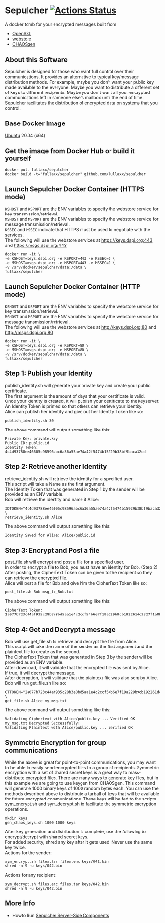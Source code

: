 # Sepulcher  [![Actions Status](https://github.com/Fullaxx/sepulcher/workflows/CI/badge.svg)](https://github.com/Fullaxx/sepulcher/actions)
A docker tomb for your encrypted messages built from
* [OpenSSL](https://www.openssl.org/)
* [webstore](https://github.com/Fullaxx/webstore)
* [CHAOSgen](https://github.com/Fullaxx/CHAOSgen)

## About this Software
Sepulcher is designed for those who want full control over their communications.
It provides an alternative to typical key/message distribution methods.
For example, maybe you don't want your public key made available to the everyone.
Maybe you want to distribute a different set of keys to different recipients.
Maybe you don't want all your encrypted communications left in someone else's mailbox until the end of time.
Sepulcher facilitates the distribution of encrypted data on systems that you control.

## Base Docker Image
[Ubuntu](https://hub.docker.com/_/ubuntu) 20.04 (x64)

## Get the image from Docker Hub or build it yourself
```
docker pull fullaxx/sepulcher
docker build -t="fullaxx/sepulcher" github.com/Fullaxx/sepulcher
```

## Launch Sepulcher Docker Container (HTTPS mode)
<code>KSHOST</code> and <code>KSPORT</code> are the ENV variables to specify the webstore service for key transmission/retrieval. \
<code>MSHOST</code> and <code>MSPORT</code> are the ENV variables to specify the webstore service for message transmission/retrieval. \
<code>KSSEC</code> and <code>MSSEC</code> indicate that HTTPS must be used to negotiate with the services. \
The following will use the webstore services at https://keys.dspi.org:443 and https://msgs.dspi.org:443
```
docker run -it \
-e KSHOST=keys.dspi.org -e KSPORT=443 -e KSSEC=1 \
-e MSHOST=msgs.dspi.org -e MSPORT=443 -e MSSEC=1 \
-v /srv/docker/sepulcher/data:/data \
fullaxx/sepulcher
```

## Launch Sepulcher Docker Container (HTTP mode)
<code>KSHOST</code> and <code>KSPORT</code> are the ENV variables to specify the webstore service for key transmission/retrieval. \
<code>MSHOST</code> and <code>MSPORT</code> are the ENV variables to specify the webstore service for message transmission/retrieval. \
The following will use the webstore services at http://keys.dspi.org:80 and http://msgs.dspi.org:80
```
docker run -it \
-e KSHOST=keys.dspi.org -e KSPORT=80 \
-e MSHOST=msgs.dspi.org -e MSPORT=80 \
-v /srv/docker/sepulcher/data:/data \
fullaxx/sepulcher
```

## Step 1: Publish your Identity
publish_identity.sh will generate your private key and create your public certificate. \
The first argument is the amount of days that your certificate is valid. \
Once your identity is created, it will publish your certificate to the keyserver. \
An Identity Token is printed so that others can retrieve your identity. \
Alice can publish her identity and give out her Identity Token like so:
```
publish_identity.sh 30
```
The above command will output something like this:
```
Private Key: private.key
Public ID: public.id
Identity Token: 4c4d93788ee46605c98596abc6a36a55ae74a42f5474b15929b38bf9baca32cd
```

## Step 2: Retrieve another Identity
retrieve_identity.sh will retrieve the identity for a specified user. \
This script will take a Name as the first argument. \
The Identity Token that was generated in Step 1 by the sender will be provided as an ENV variable. \
Bob will retrieve the identity and name it Alice:
```
IDTOKEN="4c4d93788ee46605c98596abc6a36a55ae74a42f5474b15929b38bf9baca32cd" \
retrieve_identity.sh Alice
```
The above command will output something like this:
```
Identity Saved for Alice: Alice/public.id
```

## Step 3: Encrypt and Post a file
post_file.sh will encrypt and post a file for a specified user. \
In order to encrypt a file to Bob, you must have an identity for Bob. (Step 2) \
After posting, the CipherText Token can be given to the recipient so they can retrieve the encrypted file. \
Alice will post a file for Bob and give him the CipherText Token like so:
```
post_file.sh Bob msg_to_Bob.txt
```
The above command will output something like this:
```
CipherText Token: 2a077b723c44af935c28b3e8bd5aa1e4c2ccf54b6e7f19a229b9cb192261dc3327f1a8bc31886e944f4c02087daec87365b150f96c4ad0ed22556f317e6390b2
```

## Step 4: Get and Decrypt a message
Bob will use get_file.sh to retrieve and decrypt the file from Alice. \
This script will take the name of the sender as the first argument and the plaintext file to create as the second. \
The CipherText Token that was generated in Step 3 by the sender will be provided as an ENV variable. \
After download, it will validate that the encrypted file was sent by Alice. \
If true, it will decrypt the message. \
After decryption, it will validate that the plaintext file was also sent by Alice. \
Bob will run get_file.sh like so:
```
CTTOKEN="2a077b723c44af935c28b3e8bd5aa1e4c2ccf54b6e7f19a229b9cb192261dc3327f1a8bc31886e944f4c02087daec87365b150f96c4ad0ed22556f317e6390b2" \
get_file.sh Alice my_msg.txt
```
The above command will output something like this:
```
Validating Ciphertext with Alice/public.key ... Verified OK
my_msg.txt Decrypted Successfully!
Validating Plaintext with Alice/public.key ... Verified OK
```

## Symmetric Encryption for group communications
While the above is great for point-to-point communications, you may want to be able to easily send encrypted files to a group of recipients.
Symmetric encryption with a set of shared secret keys is a great way to mass-distribute encrypted files.
There are many ways to generate key files, but in this example we are going to use keygen from CHAOSgen.
This command will generate 1000 binary keys of 1000 random bytes each.
You can use the methods described above to distribute a tarball of keys that will be available for future encrypted communications.
These keys will be fed to the scripts sym_encrypt.sh and sym_decrypt.sh to facilitate the symmetric encryption operations.
```
mkdir keys
gen_chaos_keys.sh 1000 1000 keys
```
After key generation and distribution is complete, use the following to encrypt/decrypt with shared secret keys. \
For added security, shred any key after it gets used. Never use the same key twice. \
Actions for the sender:
```
sym_encrypt.sh files.tar files.enc keys/042.bin
shred -n 9 -u keys/042.bin
```
Actions for any recipient:
```
sym_decrypt.sh files.enc files.tar keys/042.bin
shred -n 9 -u keys/042.bin
```

## More Info
* Howto Run [Sepulcher Server-Side Components](https://github.com/Fullaxx/sepulcher/blob/master/SERVERSIDE.md)
